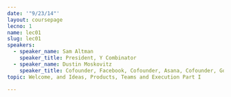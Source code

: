 ```yaml
---
date: '"9/23/14"'
layout: coursepage
lecno: 1
name: lec01
slug: lec01
speakers:
  - speaker_name: Sam Altman
    speaker_title: President, Y Combinator
  - speaker_name: Dustin Moskovitz
    speaker_title: Cofounder, Facebook, Cofounder, Asana, Cofounder, Good Ventures
topic: Welcome, and Ideas, Products, Teams and Execution Part I

---
```

